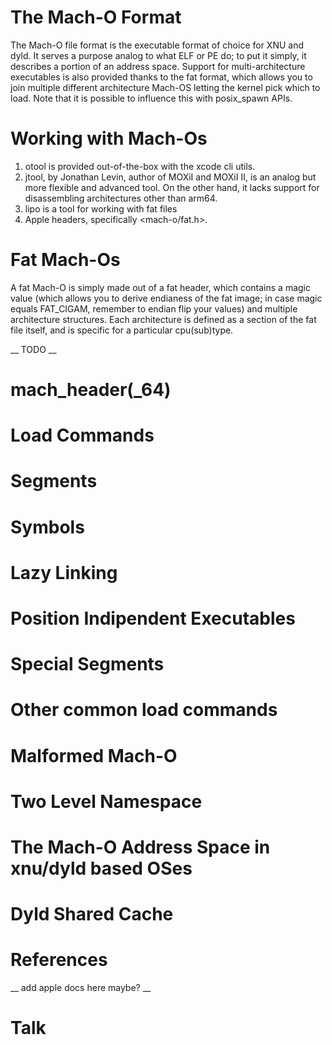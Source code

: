 # The Mach-O Format

The Mach-O file format is the executable format of choice for XNU and dyld. 
It serves a purpose analog to what ELF or PE do; to put it simply, it describes a portion of an address space.
Support for multi-architecture executables is also provided thanks to the fat format, which allows you to join multiple different architecture Mach-OS letting the kernel pick which to load. Note that it is possible to influence this with posix_spawn APIs.

# Working with Mach-Os

1. otool is provided out-of-the-box with the xcode cli utils.
2. jtool, by Jonathan Levin, author of MOXiI and MOXiI II, is an analog but more flexible and advanced tool. On the other hand, it lacks support for disassembling architectures other than arm64.
2. lipo is a tool for working with fat files
3. Apple headers, specifically <mach-o/fat.h>. 

# Fat Mach-Os

A fat Mach-O is simply made out of a fat header, which contains a magic value (which allows you to derive endianess of the fat image; in case magic equals FAT_CIGAM, remember to endian flip your values) and multiple architecture structures.
Each architecture is defined as a section of the fat file itself, and is specific for a particular cpu(sub)type. 


__ TODO __
# mach_header(_64)

# Load Commands

# Segments

# Symbols

# Lazy Linking

# Position Indipendent Executables

# Special Segments

# Other common load commands

# Malformed Mach-O

# Two Level Namespace

# The Mach-O Address Space in xnu/dyld based OSes

# Dyld Shared Cache

# References
__ add apple docs here maybe? __

# Talk
